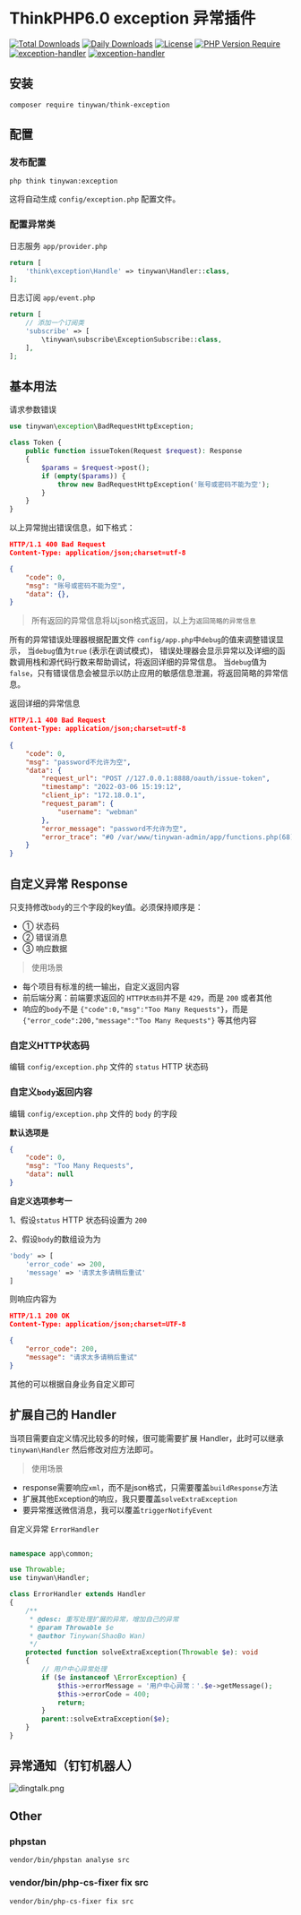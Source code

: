 # ThinkPHP6.0 exception 异常插件

[![Total Downloads](http://poser.pugx.org/tinywan/think-exception/downloads)](https://packagist.org/packages/tinywan/think-exception)
[![Daily Downloads](http://poser.pugx.org/tinywan/think-exception/d/daily)](https://packagist.org/packages/tinywan/think-exception)
[![License](http://poser.pugx.org/tinywan/think-exception/license)](https://packagist.org/packages/tinywan/think-exception)
[![PHP Version Require](http://poser.pugx.org/tinywan/think-exception/require/php)](https://packagist.org/packages/tinywan/think-exception)
[![exception-handler](https://img.shields.io/github/last-commit/tinywan/think-exception/main)]()
[![exception-handler](https://img.shields.io/github/v/tag/tinywan/think-exception?color=ff69b4)]()

## 安装

```phpregexp
composer require tinywan/think-exception
```

## 配置

### 发布配置

```phpregexp
php think tinywan:exception
```
这将自动生成 `config/exception.php` 配置文件。

### 配置异常类

日志服务 `app/provider.php`

```php
return [
    'think\exception\Handle' => tinywan\Handler::class,
];
```

日志订阅 `app/event.php`

```php
return [
    // 添加一个订阅类
    'subscribe' => [
        \tinywan\subscribe\ExceptionSubscribe::class,
    ],
];
```

## 基本用法

请求参数错误
```php
use tinywan\exception\BadRequestHttpException;

class Token {
    public function issueToken(Request $request): Response
    {
        $params = $request->post();
        if (empty($params)) {
            throw new BadRequestHttpException('账号或密码不能为空');
        }
    }
}
```
以上异常抛出错误信息，如下格式：
```json
HTTP/1.1 400 Bad Request
Content-Type: application/json;charset=utf-8

{
    "code": 0,
    "msg": "账号或密码不能为空",
    "data": {},
}
```
> 所有返回的异常信息将以json格式返回，以上为`返回简略的异常信息`

所有的异常错误处理器根据配置文件 `config/app.php`中`debug`的值来调整错误显示， 当`debug`值为`true` (表示在调试模式)， 错误处理器会显示异常以及详细的函数调用栈和源代码行数来帮助调试，将返回详细的异常信息。 当`debug`值为`false`，只有错误信息会被显示以防止应用的敏感信息泄漏，将返回简略的异常信息。

返回详细的异常信息
```json
HTTP/1.1 400 Bad Request
Content-Type: application/json;charset=utf-8
        
{
    "code": 0,
    "msg": "password不允许为空",
    "data": {
        "request_url": "POST //127.0.0.1:8888/oauth/issue-token",
        "timestamp": "2022-03-06 15:19:12",
        "client_ip": "172.18.0.1",
        "request_param": {
            "username": "webman"
        },
        "error_message": "password不允许为空",
        "error_trace": "#0 /var/www/tinywan-admin/app/functions.php(68): Tinywan\\Validate\\Validate->check(Array)\n#1 /var/www/webman-admin/app/controller/Authentication.php(25): validate(Array, 'app\\\\common\\\\vali...')\n#2 /var/www/webman-admin/vendor/workerman/webman-framework/src/App.php(234): app\\controller\\Authentication->issueToken(Object(support\\Request))\n#3 /var/www/webman-admin/app/middleware/AccessControlMiddleware.php(26): Webman\\App::Webman\\{closure}(Object(support\\Request))\n#4 /var/www/webman-admin/vendor/workerman/webman-framework/src/App.php(228): app\\middleware\\AccessControlMiddleware->process(Object(support\\Request), Object(Closure))\n#5 /var/www/webman-admin/vendor/workerman/webman-framework/src/App.php(137): Webman\\App::Webman\\{closure}(Object(support\\Request))\n#6 /var/www/webman-admin/vendor/workerman/workerman/Connection/TcpConnection.php(638): Webman\\App->onMessage(Object(Workerman\\Connection\\TcpConnection), Object(support\\Request))\n#7 /var/www/webman-admin/vendor/workerman/workerman/Events/Select.php(295): Workerman\\Connection\\TcpConnection->baseRead(Resource id #254)\n#8 /var/www/webman-admin/vendor/workerman/workerman/Worker.php(2417): Workerman\\Events\\Select->loop()\n#9 /var/www/webman-admin/vendor/workerman/workerman/Worker.php(1541): Workerman\\Worker->run()\n#10 /var/www/webman-admin/vendor/workerman/workerman/Worker.php(1383): Workerman\\Worker::forkOneWorkerForLinux(Object(Workerman\\Worker))\n#11 /var/www/webman-admin/vendor/workerman/workerman/Worker.php(1357): Workerman\\Worker::forkWorkersForLinux()\n#12 /var/www/webman-admin/vendor/workerman/workerman/Worker.php(549): Workerman\\Worker::forkWorkers()\n#13 /var/www/webman-admin/start.php(87): Workerman\\Worker::runAll()\n#14 {main}"
    }
}
```

## 自定义异常 Response

只支持修改`body`的三个字段的key值。必须保持顺序是：
- ① 状态码
- ② 错误消息
- ③ 响应数据

> 使用场景
- 每个项目有标准的统一输出，自定义返回内容
- 前后端分离：前端要求返回的 `HTTP状态码`并不是 `429`，而是 `200` 或者其他
- 响应的`body`不是 `{"code":0,"msg":"Too Many Requests"}`，而是 `{"error_code":200,"message":"Too Many Requests"}` 等其他内容

### 自定义HTTP状态码

编辑 `config/exception.php` 文件的 `status` HTTP 状态码

### 自定义`body`返回内容

编辑 `config/exception.php` 文件的 `body` 的字段

**默认选项是**

```json
{
	"code": 0,
	"msg": "Too Many Requests",
	"data": null
}
```
**自定义选项参考一**

1、假设`status` HTTP 状态码设置为 `200`

2、假设`body`的数组设为为

```php
'body' => [
	'error_code' => 200,
	'message' => '请求太多请稍后重试'
]
```

则响应内容为
```json
HTTP/1.1 200 OK
Content-Type: application/json;charset=UTF-8

{
	"error_code": 200,
	"message": "请求太多请稍后重试"
}
```
其他的可以根据自身业务自定义即可

## 扩展自己的 Handler

当项目需要自定义情况比较多的时候，很可能需要扩展 Handler，此时可以继承 `tinywan\Handler` 然后修改对应方法即可。

> 使用场景
- response需要响应`xml`，而不是json格式，只需要覆盖`buildResponse`方法
- 扩展其他Exception的响应，我只要覆盖`solveExtraException`
- 要异常推送微信消息，我可以覆盖`triggerNotifyEvent`

自定义异常 `ErrorHandler`

```php

namespace app\common;

use Throwable;
use tinywan\Handler;

class ErrorHandler extends Handler
{
    /**
     * @desc: 重写处理扩展的异常，增加自己的异常
     * @param Throwable $e
     * @author Tinywan(ShaoBo Wan)
     */
    protected function solveExtraException(Throwable $e): void
    {
        // 用户中心异常处理
        if ($e instanceof \ErrorException) {
            $this->errorMessage = '用户中心异常：'.$e->getMessage();
            $this->errorCode = 400;
            return;
        }
        parent::solveExtraException($e);
    }
}
```

## 异常通知（钉钉机器人）

![dingtalk.png](dingtalk.png)

## Other

### phpstan

```phpregexp
vendor/bin/phpstan analyse src
```

### vendor/bin/php-cs-fixer fix src

```phpregexp
vendor/bin/php-cs-fixer fix src
```
